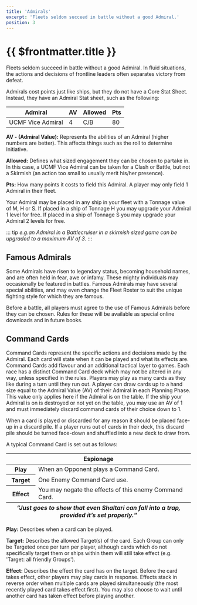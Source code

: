 ```yaml
---
title: 'Admirals'
excerpt: 'Fleets seldom succeed in battle without a good Admiral.'
position: 3
---
```


# {{ $frontmatter.title }}

Fleets seldom succeed in battle without a good Admiral. In fluid situations, the actions and decisions of frontline leaders often separates victory from defeat.

Admirals cost points just like ships, but they do not have a Core Stat Sheet. Instead, they have an Admiral Stat sheet, such as the following:

<table>
  <thead>
    <th>Admiral</th>
    <th>AV</th>
    <th>Allowed</th>
    <th>Pts</th>
  </thead>
  <tbody>
    <tr>
      <td>UCMF Vice Admiral</td>
      <td>4</td>
      <td>C/B</td>
      <td>80</td>
    </tr>
  </tbody>
</table>

**AV - (Admiral Value):** Represents the abilities of an Admiral (higher numbers are better). This affects things such as the roll to determine Initiative.

**Allowed:** Defines what sized engagement they can be chosen to partake in. In this case, a UCMF Vice Admiral can be taken for a Clash or Battle, but not a Skirmish (an action too small to usually merit his/her presence).

**Pts:** How many points it costs to field this Admiral. A player may only field 1 Admiral in their fleet.

Your Admiral may be placed in any ship in your fleet with a Tonnage value of M, H or S. If placed in a ship of Tonnage H you may upgrade your Admiral 1 level for free. If placed in a ship of Tonnage S you may upgrade your Admiral 2 levels for free.

::: tip _e.g.an Admiral in a Battlecruiser in a skirmish sized game can be upgraded to a maximum AV of 3._
:::

## Famous Admirals

Some Admirals have risen to legendary status, becoming household names, and are often held in fear, awe or infamy. These mighty individuals may occasionally be featured in battles. Famous Admirals may have several special abilities, and may even change the Fleet Roster to suit the unique fighting style for which they are famous.

Before a battle, all players must agree to the use of Famous Admirals before they can be chosen. Rules for these will be available as special online downloads and in future books.

## Command Cards

Command Cards represent the specific actions and decisions made by the Admiral. Each card will state when it can be played and what its effects are. Command Cards add flavour and an additional tactical layer to games. Each race has a distinct Command Card deck which may not be altered in any way, unless specified in the rules. Players may play as many cards as they like during a turn until they run out. A player can draw cards up to a hand size equal to the Admiral Value (AV) of their Admiral in each Planning Phase. This value only applies here if the Admiral is on the table. If the ship your Admiral is on is destroyed or not yet on the table, you may use an AV of 1 and must immediately discard command cards of their choice down to 1.

When a card is played or discarded for any reason it should be placed face-up in a discard pile. If a player runs out of cards in their deck, this discard pile should be turned face-down and shuffled into a new deck to draw from.

A typical Command Card is set out as follows:

<table>
  <thead>
    <th colspan="2">Espionage</th>
  </thead>
  <tbody>
    <tr>
      <th>Play</th>
      <td>When an Opponent plays a Command Card.</td>
    </tr>
    <tr>
      <th>Target</th>
      <td>One Enemy Command Card use.</td>
    </tr>
    <tr>
      <th>Effect</th>
      <td>You may negate the effects of this enemy Command Card.</td>
    </tr>
    <tfoot>
      <th colspan="2"><em>“Just goes to show that even Shaltari can fall into a trap, provided it’s set properly."</em></th>
    </tfoot>
  </tbody>
</table>

**Play:** Describes when a card can be played.

**Target:** Describes the allowed Target(s) of the card. Each Group can only be Targeted once per turn per player, although cards which do not specifically target them or ships within them will still take effect (e.g. 'Target: all friendly Groups').

**Effect:** Describes the effect the card has on the target. Before the card takes effect, other players may play cards in response. Effects stack in reverse order when multiple cards are played simultaneously (the most recently played card takes effect first). You may also choose to wait until another card has taken effect before playing another.
